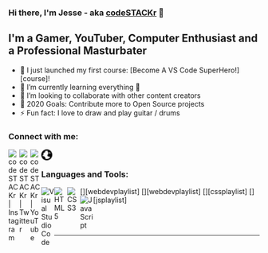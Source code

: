 ### Hi there, I'm Jesse - aka [codeSTACKr][website] 👋

## I'm a Gamer, YouTuber, Computer Enthusiast and a Professional Masturbater

- 🔭 I just launched my first course: [Become A VS Code SuperHero!][course]!
- 🌱 I’m currently learning everything 🤣
- 👯 I’m looking to collaborate with other content creators
- 🥅 2020 Goals: Contribute more to Open Source projects
- ⚡ Fun fact: I love to draw and play guitar / drums

### Connect with me:

[<img align="left" alt="codeSTACKr | Instagram" width="22px" src="https://cdn.jsdelivr.net/npm/simple-icons@v3/icons/instagram.svg" />][instagram]
[<img align="left" alt="codeSTACKr | Twitter" width="22px" src="https://cdn.jsdelivr.net/npm/simple-icons@v3/icons/twitter.svg" />][twitter]
[<img align="left" alt="codeSTACKr | YouTube" width="22px" src="https://cdn.jsdelivr.net/npm/simple-icons@v3/icons/youtube.svg" />][youtube]
[<img align="left" alt="codeSTACKr.com" width="22px" src="https://raw.githubusercontent.com/iconic/open-iconic/master/svg/globe.svg" />][website]

<br />

### Languages and Tools:

[<img align="left" alt="Visual Studio Code" width="26px" src="" />][webdevplaylist]
[<img align="left" alt="HTML5" width="26px" src="" />][webdevplaylist]
[<img align="left" alt="CSS3" width="26px" src="" />][cssplaylist]
[<img align="left" alt="JavaScript" width="26px" src="" />][jsplaylist]

<br />
<br />

---

[instagram]: https://instagram.com/codeSTACKr
[twitter]: https://twitter.com/codeSTACKr
[website]: https://codeSTACKr.com
[youtube]: https://youtube.com/codeSTACKr
